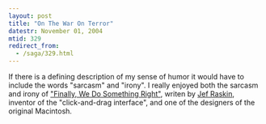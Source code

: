 ```yaml
---
layout: post
title: "On The War On Terror"
datestr: November 01, 2004
mtid: 329
redirect_from:
  - /saga/329.html
---
```


If there is a defining description of my sense of humor it would have to include the words &quot;sarcasm&quot; and &quot;irony&quot;.  I really enjoyed both the sarcasm and irony of <a href="http://humane.sourceforge.net/unpublished/saddam_ebay.html" title="Finally, We Do Something Right">&quot;Finally, We Do Something Right&quot;</a>, writen by <a href="http://humane.sourceforge.net/home/" title="JefRaskin.Com">Jef Raskin</a>, inventor of the "click-and-drag interface", and one of the designers of the original Macintosh.

